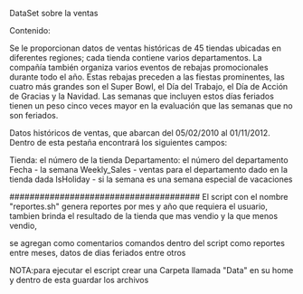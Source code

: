 DataSet sobre la ventas 

Contenido:

Se le proporcionan datos de ventas históricas de 45 tiendas ubicadas en diferentes regiones; cada tienda contiene varios departamentos. La compañía también organiza varios eventos de rebajas promocionales durante todo el año. Estas rebajas preceden a las fiestas prominentes, las cuatro más grandes son el Super Bowl, el Día del Trabajo, el Día de Acción de Gracias y la Navidad. Las semanas que incluyen estos días feriados tienen un peso cinco veces mayor en la evaluación que las semanas que no son feriados.



Datos históricos de ventas, que abarcan del 05/02/2010 al 01/11/2012. Dentro de esta pestaña encontrará los siguientes campos:

Tienda: el número de la tienda
Departamento: el número del departamento
Fecha - la semana
Weekly_Sales - ventas para el departamento dado en la tienda dada
IsHoliday - si la semana es una semana especial de vacaciones


######################################
El script con el nombre "reportes.sh" genera reportes por mes y año que requiera el usuario, tambien brinda el resultado de la tienda que mas vendio y la que menos vendio,

se agregan como comentarios comandos dentro del script como reportes entre meses, datos de dias feriados entre otros


NOTA:para ejecutar el escript  crear una Carpeta llamada "Data" en su home y dentro de esta guardar los archivos
